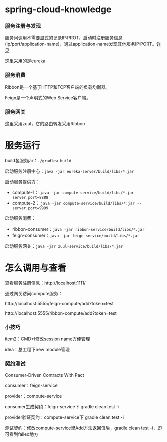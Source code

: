 # spring-cloud-knowledge

### 服务注册与发现
服务间调用不需要显式的记录IP:PROT，启动时注册服务信息(ip/port/application-name)，通过application-name发现其他服务IP:PORT。[详见](https://www.cnblogs.com/liuzunli/articles/7978782.html)

这里采用的是eureka

### 服务消费
Ribbon是一个基于HTTP和TCP客户端的负载均衡器。

Feign是一个声明式的Web Service客户端。

### 服务网关
这里采用zuul，它的路由转发采用Ribbon


# 服务运行

build各服务jar：```./gradlew build```

启动服务注册中心：```java -jar eureka-server/build/libs/*.jar```

启动服务提供方：
* compute-1： ```java -jar compute-service/build/libs/*.jar --server.port=8888```
* compute-2： ```java -jar compute-service/build/libs/*.jar --server.port=9999```

启动服务消费：
* ribbon-consumer：```java -jar ribbon-service/build/libs/*.jar```
* feign-consumer：```java -jar feign-service/build/libs/*.jar```

启动服务网关：```java -jar zuul-service/build/libs/*.jar```

# 怎么调用与查看

查看服务注册信息：http://localhost:1111/

通过网关访问compute服务：

http://localhost:5555/feign-compute/add?token=test

http://localhost:5555/ribbon-compute/add?token=test

### 小技巧
item2：CMD+I修改session name方便管理

idea：总工程下new module管理

### 契约测试

Consumer-Driven Contracts With Pact

consumer：feign-service

provider：compute-service

consumer生成契约：feign-service下 gradle clean test -i

provider验证契约：compute-service下 gradle clean test -i

测试契约：修改compute-service里Add方法返回值后，gradle clean test -i，即可看到failed地方